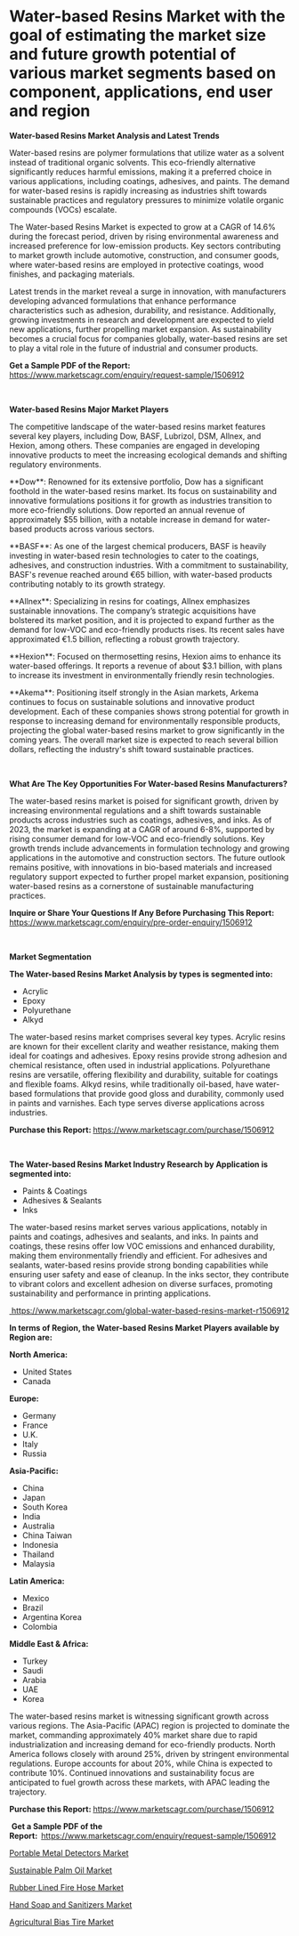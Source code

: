 <p><h1>Water-based Resins Market with the goal of estimating the market size and future growth potential of various market segments based on component, applications, end user and region</h1></p><p><strong>Water-based Resins Market Analysis and Latest Trends</strong></p>
<p><p>Water-based resins are polymer formulations that utilize water as a solvent instead of traditional organic solvents. This eco-friendly alternative significantly reduces harmful emissions, making it a preferred choice in various applications, including coatings, adhesives, and paints. The demand for water-based resins is rapidly increasing as industries shift towards sustainable practices and regulatory pressures to minimize volatile organic compounds (VOCs) escalate.</p><p>The Water-based Resins Market is expected to grow at a CAGR of 14.6% during the forecast period, driven by rising environmental awareness and increased preference for low-emission products. Key sectors contributing to market growth include automotive, construction, and consumer goods, where water-based resins are employed in protective coatings, wood finishes, and packaging materials. </p><p>Latest trends in the market reveal a surge in innovation, with manufacturers developing advanced formulations that enhance performance characteristics such as adhesion, durability, and resistance. Additionally, growing investments in research and development are expected to yield new applications, further propelling market expansion. As sustainability becomes a crucial focus for companies globally, water-based resins are set to play a vital role in the future of industrial and consumer products.</p></p>
<p><strong>Get a Sample PDF of the Report:&nbsp;</strong> <a href="https://www.marketscagr.com/enquiry/request-sample/1506912">https://www.marketscagr.com/enquiry/request-sample/1506912</a></p>
<p>&nbsp;</p>
<p><strong>Water-based Resins Major Market Players</strong></p>
<p><p>The competitive landscape of the water-based resins market features several key players, including Dow, BASF, Lubrizol, DSM, Allnex, and Hexion, among others. These companies are engaged in developing innovative products to meet the increasing ecological demands and shifting regulatory environments.</p><p>**Dow**: Renowned for its extensive portfolio, Dow has a significant foothold in the water-based resins market. Its focus on sustainability and innovative formulations positions it for growth as industries transition to more eco-friendly solutions. Dow reported an annual revenue of approximately $55 billion, with a notable increase in demand for water-based products across various sectors.</p><p>**BASF**: As one of the largest chemical producers, BASF is heavily investing in water-based resin technologies to cater to the coatings, adhesives, and construction industries. With a commitment to sustainability, BASF's revenue reached around €65 billion, with water-based products contributing notably to its growth strategy.</p><p>**Allnex**: Specializing in resins for coatings, Allnex emphasizes sustainable innovations. The company’s strategic acquisitions have bolstered its market position, and it is projected to expand further as the demand for low-VOC and eco-friendly products rises. Its recent sales have approximated €1.5 billion, reflecting a robust growth trajectory.</p><p>**Hexion**: Focused on thermosetting resins, Hexion aims to enhance its water-based offerings. It reports a revenue of about $3.1 billion, with plans to increase its investment in environmentally friendly resin technologies.</p><p>**Akema**: Positioning itself strongly in the Asian markets, Arkema continues to focus on sustainable solutions and innovative product development. Each of these companies shows strong potential for growth in response to increasing demand for environmentally responsible products, projecting the global water-based resins market to grow significantly in the coming years. The overall market size is expected to reach several billion dollars, reflecting the industry's shift toward sustainable practices.</p></p>
<p>&nbsp;</p>
<p><strong>What Are The Key Opportunities For Water-based Resins Manufacturers?</strong></p>
<p><p>The water-based resins market is poised for significant growth, driven by increasing environmental regulations and a shift towards sustainable products across industries such as coatings, adhesives, and inks. As of 2023, the market is expanding at a CAGR of around 6-8%, supported by rising consumer demand for low-VOC and eco-friendly solutions. Key growth trends include advancements in formulation technology and growing applications in the automotive and construction sectors. The future outlook remains positive, with innovations in bio-based materials and increased regulatory support expected to further propel market expansion, positioning water-based resins as a cornerstone of sustainable manufacturing practices.</p></p>
<p><strong>Inquire or Share Your Questions If Any Before Purchasing This Report:</strong> <a href="https://www.marketscagr.com/enquiry/pre-order-enquiry/1506912">https://www.marketscagr.com/enquiry/pre-order-enquiry/1506912</a></p>
<p>&nbsp;</p>
<p><strong>Market Segmentation</strong></p>
<p><strong>The Water-based Resins Market Analysis by types is segmented into:</strong></p>
<p><ul><li>Acrylic</li><li>Epoxy</li><li>Polyurethane</li><li>Alkyd</li></ul></p>
<p><p>The water-based resins market comprises several key types. Acrylic resins are known for their excellent clarity and weather resistance, making them ideal for coatings and adhesives. Epoxy resins provide strong adhesion and chemical resistance, often used in industrial applications. Polyurethane resins are versatile, offering flexibility and durability, suitable for coatings and flexible foams. Alkyd resins, while traditionally oil-based, have water-based formulations that provide good gloss and durability, commonly used in paints and varnishes. Each type serves diverse applications across industries.</p></p>
<p><strong>Purchase this Report:&nbsp;</strong><a href="https://www.marketscagr.com/purchase/1506912">https://www.marketscagr.com/purchase/1506912</a></p>
<p>&nbsp;</p>
<p><strong>The Water-based Resins Market Industry Research by Application is segmented into:</strong></p>
<p><ul><li>Paints & Coatings</li><li>Adhesives & Sealants</li><li>Inks</li></ul></p>
<p><p>The water-based resins market serves various applications, notably in paints and coatings, adhesives and sealants, and inks. In paints and coatings, these resins offer low VOC emissions and enhanced durability, making them environmentally friendly and efficient. For adhesives and sealants, water-based resins provide strong bonding capabilities while ensuring user safety and ease of cleanup. In the inks sector, they contribute to vibrant colors and excellent adhesion on diverse surfaces, promoting sustainability and performance in printing applications.</p></p>
<p><a href="https://www.marketscagr.com/global-water-based-resins-market-r1506912">&nbsp;https://www.marketscagr.com/global-water-based-resins-market-r1506912</a></p>
<p><strong>In terms of Region, the Water-based Resins Market Players available by Region are:</strong></p>
<p>
    <p> <strong> North America: </strong>
        <ul>
            <li>United States</li>
            <li>Canada</li>
        </ul>
        </p> 
    <p> <strong> Europe: </strong>
        <ul>
            <li>Germany</li>
            <li>France</li>
            <li>U.K.</li>
            <li>Italy</li>
            <li>Russia</li>
        </ul>
        </p> 
    <p> <strong> Asia-Pacific: </strong>
        <ul>
            <li>China</li>
            <li>Japan</li>
            <li>South Korea</li>
            <li>India</li>
            <li>Australia</li>
            <li>China Taiwan</li>
            <li>Indonesia</li>
            <li>Thailand</li>
            <li>Malaysia</li>
        </ul>
        </p> 
    <p> <strong> Latin America: </strong>
        <ul>
            <li>Mexico</li>
            <li>Brazil</li>
            <li>Argentina Korea</li>
            <li>Colombia</li>
        </ul>
        </p> 
    <p> <strong> Middle East & Africa: </strong>
        <ul>
            <li>Turkey</li>
            <li>Saudi</li>
            <li>Arabia</li>
            <li>UAE</li>
            <li>Korea</li>
        </ul>
    </p>
    </p>
<p><p>The water-based resins market is witnessing significant growth across various regions. The Asia-Pacific (APAC) region is projected to dominate the market, commanding approximately 40% market share due to rapid industrialization and increasing demand for eco-friendly products. North America follows closely with around 25%, driven by stringent environmental regulations. Europe accounts for about 20%, while China is expected to contribute 10%. Continued innovations and sustainability focus are anticipated to fuel growth across these markets, with APAC leading the trajectory.</p></p>
<p><strong>Purchase this Report: </strong><a href="https://www.marketscagr.com/purchase/1506912">https://www.marketscagr.com/purchase/1506912</a></p>
<p>&nbsp;<strong>Get a Sample PDF of the Report:&nbsp;&nbsp;</strong><a href="https://www.marketscagr.com/enquiry/request-sample/1506912">https://www.marketscagr.com/enquiry/request-sample/1506912</a></p>
<p><strong></strong></p>
<p><p><a href="https://www.linkedin.com/pulse/exploring-portable-metal-detectors-market-dynamics-global-trends-1kawf?trackingId=czz03Qn1SZ29c7ENy2FY0A%3D%3D">Portable Metal Detectors Market</a></p><p><a href="https://www.linkedin.com/pulse/what-driving-global-sustainable-palm-oil-market-dive-trends-bpegc?trackingId=6ad%2BvMNnTuuhrRAqQum8Nw%3D%3D">Sustainable Palm Oil Market</a></p><p><a href="https://medium.com/@georgeannauce/global-rubber-lined-fire-hose-industry-research-report-competitive-landscape-market-size-2d5a8ed24e7c?postPublishedType=repub">Rubber Lined Fire Hose Market</a></p><p><a href="https://issuu.com/reportprime-2/docs/hand-soap-and-sanitizers-market-siz_c26f679ff34c36">Hand Soap and Sanitizers Market</a></p><p><a href="https://medium.com/@georgeannauce/strategic-market-insights-navigating-the-global-agricultural-bias-tire-market-landscape-2024-129771b7bfb6">Agricultural Bias Tire Market</a></p></p>